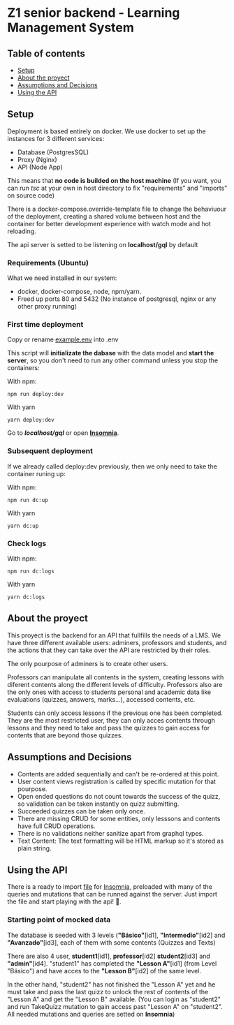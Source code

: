 # Z1 senior backend - Learning Management System

## Table of contents

- [Setup](#setup)
- [About the proyect](#about-the-proyect)
- [Assumptions and Decisions](#assumptions-and-decisions)
- [Using the API](#using-the-api)

## Setup

Deployment is based entirely on docker. We use docker to set up the instances for 3 different services:

- Database (PostgresSQL)
- Proxy (Nginx)
- API (Node App)

This means that **no code is builded on the host machine** (If you want, you can run _tsc_ at your own in host directory to fix "requirements" and "imports" on source code)

There is a docker-compose.override-template file to change the behaviuour of the deployment, creating a shared volume between host and the container for better development experience with watch mode and hot reloading.

The api server is setted to be listening on **localhost/gql** by default

### Requirements (Ubuntu)

What we need installed in our system:

- docker, docker-compose, node, npm/yarn.
- Freed up ports 80 and 5432 (No instance of postgresql, nginx or any other proxy running)

### First time deployment

Copy or rename [example.env](example.env) into .env

This script will **initializate the dabase** with the data model and **start the server**, so you don't need to run any other command unless you stop the containers:

With npm:

```
npm run deploy:dev
```

With yarn

```
yarn deploy:dev
```

Go to **_localhost/gql_** or open [**Insomnia**](#using-the-api).

### Subsequent deployment

If we already called deploy:dev previously, then we only need to take the container runing up:

With npm:

```
npm run dc:up
```

With yarn

```
yarn dc:up
```

### Check logs

With npm:

```
npm run dc:logs
```

With yarn

```
yarn dc:logs
```

## About the proyect

This proyect is the backend for an API that fullfills the needs of a LMS. We have three different available users: adminers, professors and students, and the actions that they can take over the API are restricted by their roles.

The only pourpose of adminers is to create other users.

Professors can manipulate all contents in the system, creating lessons with diferent contents along the different levels of difficulty. Professors also are the only ones with access to students personal and academic data like evaluations (quizzes, answers, marks...), accessed contents, etc.

Students can only access lessons if the previous one has been completed. They are the most restricted user, they can only acces contents through lessons and they need to take and pass the quizzes to gain access for contents that are beyond those quizzes.

## Assumptions and Decisions

- Contents are added sequentially and can't be re-ordered at this point.
- User content views registration is called by specific mutation for that pourpose.
- Open ended questions do not count towards the success of the quizz, so validation can be taken instantly on quizz submitting.
- Succeeded quizzes can be taken only once.
- There are missing CRUD for some entities, only lesssons and contents have full CRUD operations.
- There is no validations neither sanitize apart from graphql types.
- Text Content: The text formatting will be HTML markup so it's stored as plain string.

## Using the API

There is a ready to import [file](insomnia_export.json) for [Insomnia](https://insomnia.rest/), preloaded with many of the queries and mutations that can be runned against the server. Just import the file and start playing with the api! :rocket:.

### Starting point of mocked data

The database is seeded with 3 levels (**"Básico"**[id1], **"Intermedio"**[id2] and **"Avanzado"**[id3], each of them with some contents (Quizzes and Texts)

There are also 4 user, **student1**[id1], **professor**[id2] **student2**[id3] and **"admin"**[id4].
"student1" has completed the **"Lesson A"**[id1] (from Level "Básico") and have acces to the **"Lesson B"**[id2] of the same level.

In the other hand, "student2" has not finished the "Lesson A" yet and he must take and pass the last quizz to unlock the rest of contents of the "Lesson A" and get the "Lesson B" available. (You can login as "student2" and run TakeQuizz mutation to gain access past "Lesson A" on "student2". All needed mutations and queries are setted on **Insomnia**)
